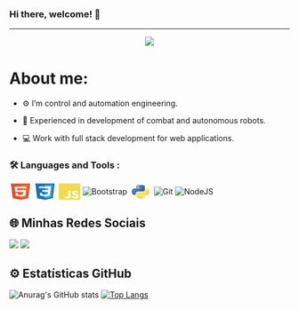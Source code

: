 ### Hi there, welcome! 👋
---
<div id="header" align="center">
  <img src="https://media.giphy.com/media/1dmDH0Cxv4ucGoOd5g/giphy.gif" width="200"/>
</div>

# About me:

- :gear: I’m control and automation engineering.

- :robot: Experienced in development of combat and autonomous robots.

- :computer: Work with full stack development for web applications.



### :hammer_and_wrench: Languages and Tools :

<div style="display: inline_block">
  <img align="center" alt="HTML" height="30" width="40" src="https://raw.githubusercontent.com/devicons/devicon/master/icons/html5/html5-original.svg">
  <img align="center" alt="CSS" height="30" width="40" src="https://raw.githubusercontent.com/devicons/devicon/master/icons/css3/css3-original.svg">
  <img align="center" alt="JavaScript" height="30" width="40" src="https://raw.githubusercontent.com/devicons/devicon/master/icons/javascript/javascript-plain.svg">
  <img align="center" alt="Bootstrap" height="30" width="40" src="https://cdn.jsdelivr.net/gh/devicons/devicon/icons/bootstrap/bootstrap-plain-wordmark.svg">  
  <img align="center" alt="Python" height="30" width="40" src="https://raw.githubusercontent.com/devicons/devicon/master/icons/python/python-original.svg">
  <img align="center" alt="Git" height="30" width="40"src="https://img.icons8.com/color/256/git.png" title="Git">
  <img align="center" alt="NodeJS" height="30" width="40"src="https://cdn.iconscout.com/icon/free/png-256/node-js-1174925.png"/>

  
## 🌐 Minhas Redes Sociais
  
<div> 
  <a href="https://instagram.com/ricardolippoli?igshid=ZDdkNTZiNTM=" target="_blank"><img src="https://img.shields.io/badge/-Instagram-%23E4405F?style=for-the-badge&logo=instagram&logoColor=white" target="_blank"></a>
  <a href="https://www.linkedin.com/in/ricardo-piero-lippoli-batista-0ba51b207/" target="_blank"><img src="https://img.shields.io/badge/-LinkedIn-%230077B5?style=for-the-badge&logo=linkedin&logoColor=white" target="_blank"></a> 
</div>
  
  
## ⚙️ Estatísticas GitHub

  ![Anurag's GitHub stats](https://github-readme-stats.vercel.app/api?username=Lipolly&theme=transparent&show_icons=true&card_width=380)
  [![Top Langs](https://github-readme-stats.vercel.app/api/top-langs/?username=Lipolly&layout=compact&theme=transparent&card_width=385)](https://github.com/anuraghazra/github-readme-stats)
